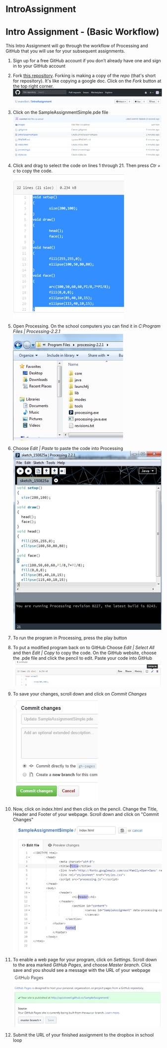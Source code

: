 # IntroAssignment

Intro Assignment - (Basic Workflow)
=================

This Intro Assignment will go through the workflow of Processing and GitHub that you will use for your subsequent assignments. 

1. Sign up for a free GitHub account if you don’t already have one and sign in to your GitHub account

3. Fork [this repository](https://github.com/vvanvleet/IntroAssignment). Forking is making a copy of the *repo* (that's short for repository). It's like copying a google doc. Click on the *Fork* button at the top right corner.  
![Image 1](/images/SampleAssignmentSimple1.PNG)

4. Click on the SampleAssignmentSimple.pde file  
![Image 2](/images/SampleAssignmentSimple2.PNG)

5. Click and drag to select the code on lines 1 through 21. Then press *Ctr + c* to copy the code.  
![Image 3](/images/SampleAssignmentSimple3.PNG)

6. Open Processing. On the school computers you can find it in *C:Program Files | Processing-2.2.1*  
![Image 4](/images/SampleAssignmentSimple4.PNG) 

6. Choose *Edit | Paste* to paste the code into Processing  
![Image 5](/images/SampleAssignmentSimple5.PNG) 

7. To run the program in Processing, press the play button

8. To put a modified program back on to GitHub Choose *Edit | Select All* and then *Edit | Copy* to copy the code. On the GitHub website, choose the .pde file and click the pencil to edit. Paste your code into GitHub  
![Image 6](/images/SampleAssignmentSimple6.png) 

9. To save your changes, scroll down and click on *Commit Changes*  
![Image 7](/images/SampleAssignmentSimple7.PNG)

9. Now, click on index.html and then click on the pencil. Change the Title, Header and Footer of your webpage.  Scroll down and click on "Commit Changes"  
![Image 8](/images/SampleAssignmentSimple8.png)

10. To enable a web page for your program, click on *Settings*. Scroll down to the area marked *GitHub Pages*, and choose *Master branch*. Click save and you should see a message with the URL of your webpage   
![Image 9](/images/GitHubPages3.PNG)
18. Submit the URL of your finished assignment to the dropbox in school loop
